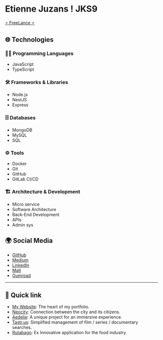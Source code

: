 # Etienne Juzans ! JKS9

[⭐ FreeLance ⭐](https://www.malt.fr/profile/etiennejuzans)

## 🌐 Technologies

### 🧑‍💻 Programming Languages
- JavaScript
- TypeScript

### 🛠️ Frameworks & Libraries
- Node.js
- NestJS
- Express

### 🗄️ Databases
- MongoDB
- MySQL
- SQL

### ⚙️ Tools
- Docker
- Git
- GitHub
- GitLab CI/CD

### 🏗️ Architecture & Development
- Micro service
- Software Architecture
- Back-End Development
- APIs
- Admin sys

## 🌍 Social Media

- [GitHub](https://github.com/JKS9)
- [Medium](https://medium.com/@juzans-JKS9)
- [LinkedIn](https://www.linkedin.com/in/etienne-juzans/)
- [Malt](https://www.malt.fr/profile/etiennejuzans)
- [Gumroad](https://jks9.gumroad.com/)

---

## 🔨 Quick link

- [My Website](https://www.etiennejuz.com/): The heart of my portfolio.
- [Neocity](https://neocity.fr/#): Connection between the city and its citizens.
- [Aedelie](https://eemeo-taaaa-aaaad-qakjq-cai.ic.fleek.co/): A unique project for an immersive experience.
- [Tastr.us](https://www.tastr.us/): Simplified management of film / series / documentary searches.
- [Rutabago](https://rutabago.com/): Ex Innovative application for the food industry.
